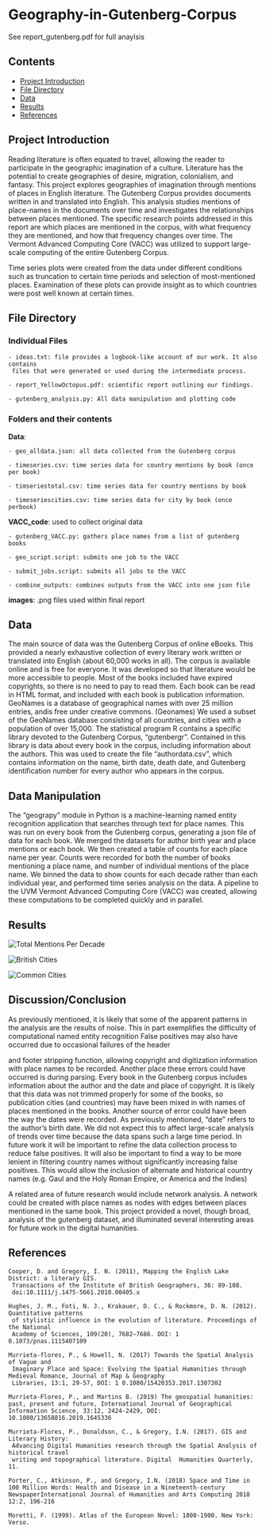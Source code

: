 # Geography-in-Gutenberg-Corpus

See report_gutenberg.pdf for full anaylsis

## Contents

- [Project Introduction](#project-introduction)
- [File Directory](#file-directory)
- [Data](#data)
- [Results](#results)
- [References](#references)
## Project Introduction

Reading literature is often equated to travel, allowing the reader to participate in the
geographic imagination of a culture. Literature has the potential to create geographies of desire, migration, colonialism, and fantasy. This project explores geographies of imagination through mentions of places in English literature. The Gutenberg Corpus provides documents written in and translated into English. This analysis studies mentions of place-names in the documents over time and investigates the relationships between places mentioned. The specific research points addressed in this report are which places are mentioned in the corpus, with what frequency they are mentioned, and how that frequency changes over time. The Vermont Advanced Computing Core (VACC) was utilized to support large-scale computing of the entire Gutenberg Corpus.

Time series plots were created from the data under different conditions such as truncation to certain time periods and selection of most-mentioned places. Examination of these plots can provide insight as to which countries were post well known at certain times.

## File Directory
### **Individual Files**

    - ideas.txt: file provides a logbook-like account of our work. It also contains 
     files that were generated or used during the intermediate process.

    - report_YellowOctopus.pdf: scientific report outlining our findings. 

    - gutenberg_analysis.py: All data manipulation and plotting code

### **Folders and their contents**
 
**Data**: 

    - geo_alldata.json: all data collected from the Gutenberg corpus 

    - timeseries.csv: time series data for country mentions by book (once per book)

    - timseriestotal.csv: time series data for country mentions by book 

    - timeseriescities.csv: time series data for city by book (once perbook)

**VACC_code**:   used to collect original data

    - gutenberg_VACC.py: gathers place names from a list of gutenberg books
 
    - geo_script.script: submits one job to the VACC

    - submit_jobs.script: submits all jobs to the VACC

    - combine_outputs: combines outputs from the VACC into one json file
    
**images**: .png files used within final report

## Data
The main source of data was the Gutenberg Corpus of online eBooks. This provided a nearly exhaustive collection of every literary work written or translated into English (about 60,000 works in all). The corpus is available online and is free for everyone. It was developed so that literature would be more accessible to people. Most of the books included have expired copyrights, so there is no need to pay to read them. Each book can be read in HTML format, and included with each book is publication information.
GeoNames is a database of geographical names with over 25 million entries, andis free under creative commons. (Geonames) We used a subset of the GeoNames database
consisting of all countries, and cities with a population of over 15,000.
The statistical program R contains a specific library devoted to the Gutenberg Corpus, “gutenbergr”. Contained in this library is data about every book in the corpus, including information about the authors. This was used to create the file “authordata.csv”, which contains information on the name, birth date, death date, and Gutenberg identification number for every author who appears in the corpus.

## Data Manipulation
The “geograpy” module in Python is a machine-learning named entity recognition application that searches through text for place names. This was run on every book from the Gutenberg corpus, generating a json file of data for each book. We merged the datasets for author birth year and place mentions or each book. We then created a table of counts for each place name per year. Counts were recorded for both the
number of books mentioning a place name, and number of individual mentions of the place name. We binned the data to show counts for each decade rather than each individual year, and performed time series analysis on the data.
A pipeline to the UVM Vermont Advanced Computing Core (VACC) was created, allowing these computations to be completed quickly and in parallel.


## Results

![Total Mentions Per Decade](https://github.com/jclark8345/Geography-in-Gutenberg-Corpus/blob/main/images/total10.png)

![British Cities](https://github.com/jclark8345/Geography-in-Gutenberg-Corpus/blob/main/images/british_cities.png)


![Common Cities](https://github.com/jclark8345/Geography-in-Gutenberg-Corpus/blob/main/images/common_cities2.png)

## Discussion/Conclusion

As previously mentioned, it is likely that some of the apparent patterns in the analysis are the results of noise. This in part exemplifies the difficulty of computational named entity recognition
False positives may also have occurred due to occasional failures of the header
 
and footer stripping function, allowing copyright and digitization information with place names to be recorded.
Another place these errors could have occurred is during parsing. Every book in the Gutenberg corpus includes information about the author and the date and place of
copyright. It is likely that this data was not trimmed properly for some of the books, so publication cities (and countries) may have been mixed in with names of places mentioned in the books.
Another source of error could have been the way the dates were recorded. As previously mentioned, “date” refers to the author’s birth date. We did not expect this to affect
large-scale analysis of trends over time because the data spans such a large time period. 
In future work it will be important to refine the data collection process to reduce false positives. It will also be important to find a way to be more lenient in filtering country names without significantly increasing false positives. This would allow the inclusion of alternate and historical country names (e.g.
Gaul and the Holy Roman Empire, or America and the Indies)

A related area of future research would include network analysis. A network could be
created with place names as nodes with edges between places mentioned in the same book. 
This project provided a novel, though broad, analysis of the gutenberg dataset, and illuminated several interesting areas for future work in the digital humanities.
 



## References

    Cooper, D. and Gregory, I. N. (2011), Mapping the English Lake District: a literary GIS. 
     Transactions of the Institute of British Geographers, 36: 89-108.
     doi:10.1111/j.1475-5661.2010.00405.x

    Hughes, J. M., Foti, N. J., Krakauer, D. C., & Rockmore, D. N. (2012). Quantitative patterns 
     of stylistic influence in the evolution of literature. Proceedings of the National
     Academy of Sciences, 109(20), 7682–7686. DOI: 1 0.1073/pnas.1115407109

    Murrieta-flores, P., & Howell, N. (2017) Towards the Spatial Analysis of Vague and
     Imaginary Place and Space: Evolving the Spatial Humanities through Medieval Romance, Journal of Map & Geography
     Libraries, 13:1, 29-57, DOI: 1 0.1080/15420353.2017.1307302

    Murrieta-Flores, P., and Martins B. (2019) The geospatial humanities: past, present and future, International Journal of Geographical            Information Science, 33:12, 2424-2429, DOI: 10.1080/13658816.2019.1645336

    Murrieta-Flores, P., Donaldson, C., & Gregory, I.N. (2017). GIS and Literary History:
     Advancing Digital Humanities research through the Spatial Analysis of historical travel 
     writing and topographical literature. Digital  Humanities Quarterly, 11.

    Porter, C., Atkinson, P., and Gregory, I.N. (2018) Space and Time in 100 Million Words: Health and Disease in a Nineteenth-century                NewspaperInternational Journal of Humanities and Arts Computing 2018 12:2, 196-216

    Moretti, F. (1999). Atlas of the European Novel: 1800-1900. New York: Verso.

